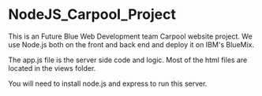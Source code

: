 NodeJS_Carpool_Project
======================

This is an Future Blue Web Development team Carpool website project. We use Node.js both on the front and back end and deploy it on IBM's BlueMix.

The app.js file is the server side code and logic. Most of the html files are located in the views folder.

You will need to install node.js and express to run this server.
